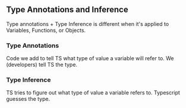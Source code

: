 ## Type Annotations and Inference

Type annotations + Type Inference is different when it's applied to Variables, Functions, or Objects.

### Type Annotations
Code we add to tell TS what type of value a variable will refer to. 
We (developers) tell TS the type.

### Type Inference
TS tries to figure out what type of value a variable refers to.
Typescript guesses the type.
